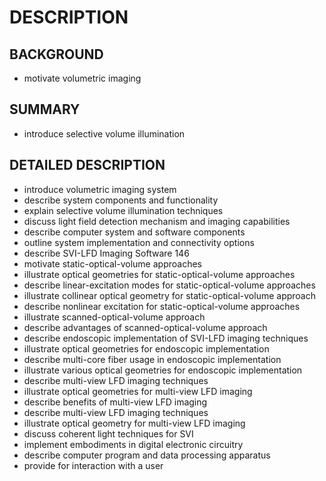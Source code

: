 # DESCRIPTION

## BACKGROUND

- motivate volumetric imaging

## SUMMARY

- introduce selective volume illumination

## DETAILED DESCRIPTION

- introduce volumetric imaging system
- describe system components and functionality
- explain selective volume illumination techniques
- discuss light field detection mechanism and imaging capabilities
- describe computer system and software components
- outline system implementation and connectivity options
- describe SVI-LFD Imaging Software 146
- motivate static-optical-volume approaches
- illustrate optical geometries for static-optical-volume approaches
- describe linear-excitation modes for static-optical-volume approaches
- illustrate collinear optical geometry for static-optical-volume approach
- describe nonlinear excitation for static-optical-volume approaches
- illustrate scanned-optical-volume approach
- describe advantages of scanned-optical-volume approach
- describe endoscopic implementation of SVI-LFD imaging techniques
- illustrate optical geometries for endoscopic implementation
- describe multi-core fiber usage in endoscopic implementation
- illustrate various optical geometries for endoscopic implementation
- describe multi-view LFD imaging techniques
- illustrate optical geometries for multi-view LFD imaging
- describe benefits of multi-view LFD imaging
- describe multi-view LFD imaging techniques
- illustrate optical geometry for multi-view LFD imaging
- discuss coherent light techniques for SVI
- implement embodiments in digital electronic circuitry
- describe computer program and data processing apparatus
- provide for interaction with a user

